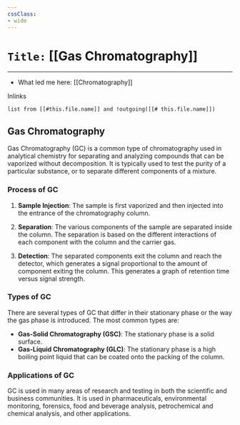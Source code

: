 ```yaml
---
cssClass:
- wide
---
```


# `Title:` [[Gas Chromatography]]
--- 

- What led me here: [[Chromatography]]

Inlinks
```dataview 
list from [[#this.file.name]] and !outgoing([[# this.file.name]]) 
```

## Gas Chromatography

Gas Chromatography (GC) is a common type of chromatography used in analytical chemistry for separating and analyzing compounds that can be vaporized without decomposition. It is typically used to test the purity of a particular substance, or to separate different components of a mixture.

### Process of GC

1. **Sample Injection**: The sample is first vaporized and then injected into the entrance of the chromatography column.

2. **Separation**: The various components of the sample are separated inside the column. The separation is based on the different interactions of each component with the column and the carrier gas.

3. **Detection**: The separated components exit the column and reach the detector, which generates a signal proportional to the amount of component exiting the column. This generates a graph of retention time versus signal strength.

### Types of GC

There are several types of GC that differ in their stationary phase or the way the gas phase is introduced. The most common types are:

- **Gas-Solid Chromatography (GSC)**: The stationary phase is a solid surface.
- **Gas-Liquid Chromatography (GLC)**: The stationary phase is a high boiling point liquid that can be coated onto the packing of the column.

### Applications of GC

GC is used in many areas of research and testing in both the scientific and business communities. It is used in pharmaceuticals, environmental monitoring, forensics, food and beverage analysis, petrochemical and chemical analysis, and other applications.
